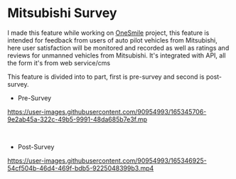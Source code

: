 # Mitsubishi Survey

I made this feature while working on [OneSmile](https://play.google.com/store/apps/details?id=com.sinarmasland.onesmile) project, this feature is intended for feedback from users of auto pilot vehicles from Mitsubishi, here user satisfaction will be monitored and recorded as well as ratings and reviews for unmanned vehicles from Mitsubishi. It's integrated with API, all the form it's from web service/cms 

This feature is divided into to part, first is pre-survey and second is post-survey.

 - Pre-Survey
 
https://user-images.githubusercontent.com/90954993/165345706-9e2ab45a-322c-49b5-9991-48da685b7e3f.mp

</br>

 - Post-Survey

https://user-images.githubusercontent.com/90954993/165346925-54cf504b-46d4-469f-bdb5-9225048399b3.mp4

